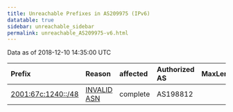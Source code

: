 ```yaml
---
title: Unreachable Prefixes in AS209975 (IPv6)
datatable: true
sidebar: unreachable_sidebar
permalink: unreachable_AS209975-v6.html
---
```


Data as of 2018-12-10 14:35:00 UTC


<div class="datatable-begin"></div>

| Prefix                                                         | Reason                                                                                                     | affected   | Authorized AS   |   MaxLength | Anchor                                         |   unreachable /48s |
|:---------------------------------------------------------------|:-----------------------------------------------------------------------------------------------------------|:-----------|:----------------|------------:|:-----------------------------------------------|-------------------:|
| [2001:67c:1240::/48](https://stat.ripe.net/2001:67c:1240::/48) | [INVALID ASN](https://rpki-validator.ripe.net/announcement-preview?asn=AS209975&prefix=2001:67c:1240::/48) | complete   | AS198812        |          48 | [RIPE](unreachable_RIPE_NCC_RPKI_Root-v6.html) |                  1 |

<div class="datatable-end"></div>